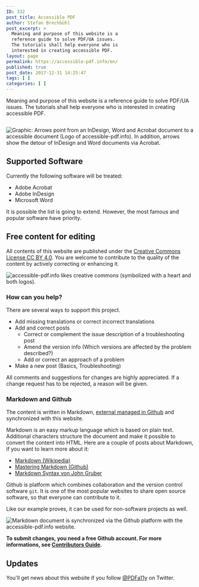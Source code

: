 ```yaml
---
ID: 332
post_title: Accessible PDF
author: Stefan Brechbühl
post_excerpt: >
  Meaning and purpose of this website is a
  reference guide to solve PDF/UA issues.
  The tutorials shall help everyone who is
  interested in creating accessible PDF.
layout: page
permalink: https://accessible-pdf.info/en/
published: true
post_date: 2017-12-31 14:25:47
tags: [ ]
categories: [ ]
---
```

Meaning and purpose of this website is a reference guide to solve PDF/UA issues. The tutorials shall help everyone who is interested in creating accessible PDF.

<div class="fullwidth-container" style="margin-top:2em;"><img src="https://accessible-pdf.info/content/uploads/homepage-teaser-apps.png" alt="Graphic: Arrows point from an InDesign, Word and Acrobat document to a accessible document (Logo of accessible-pdf.info). In addition, arrows show the detour of InDesign and Word documents via Acrobat." /></div>

## Supported Software

Currently the following software will be treated:

- Adobe Acrobat
- Adobe InDesign
- Microsoft Word

It is possible the list is going to extend. However, the most famous and popular software have priority.

## Free content for editing

All contents of this website are published under the [Creative Commons License CC BY 4.0](https://creativecommons.org/licenses/by/4.0/). You are welcome to contribute to the quality of the content by actively correcting or enhancing it.

![accessible-pdf.info likes creative commons (symbolized with a heart and both logos).](https://accessible-pdf.info/content/uploads/homepage-teaser-cc.png)

### How can you help?

There are several ways to support this project.

- Add missing translations or correct incorrect translations
- Add and correct posts 
	- Correct or complement the issue description of a troubleshooting post
	- Amend the version info (Which versions are affected by the problem described?)
	- Add or correct an approach of a problem
- Make a new post (Basics, Troubleshooting)

All comments and suggestions for changes are highly appreciated. If a change request has to be rejected, a reason will be given.

### Markdown and Github

The content is written in Markdown, [external managed in Github](https://github.com/pixelstrolch/accessible-pdf) and synchronized with this website.

Markdown is an easy markup language which is based on plain text. Additional characters structure the document and make it possible to convert the content into HTML. Here are a couple of posts about Markdown, if you want to learn more about it:

- [Markdown (Wikipedia)](https://en.wikipedia.org/wiki/Markdown)
- [Mastering Markdown (Github)](https://guides.github.com/features/mastering-markdown/)
- [Markdown Syntax von John Gruber](https://daringfireball.net/projects/markdown/syntax)

Github is platform which combines collaboration and the version control software `git`. It is one of the most popular websites to share open source software, so that everyone can contribute to it.

Like our example proves, it can be used for non-software projects as well.

![Markdown document is synchronized via the Github platform with the accessible-pdf.info website.](https://accessible-pdf.info/content/uploads/homepage-teaser-sync.png)

**To submit changes, you need a free Github account. For more informations, see [Contributors Guide](https://github.com/pixelstrolch/accessible-pdf/blob/master/CONTRIBUTING.md).**

## Updates

You'll get news about this website if you follow [@PDFa11y](https://twitter.com/PDFa11y) on Twitter.